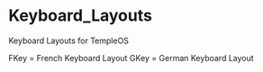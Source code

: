 # Keyboard_Layouts
Keyboard Layouts for TempleOS

FKey = French Keyboard Layout
GKey = German Keyboard Layout
